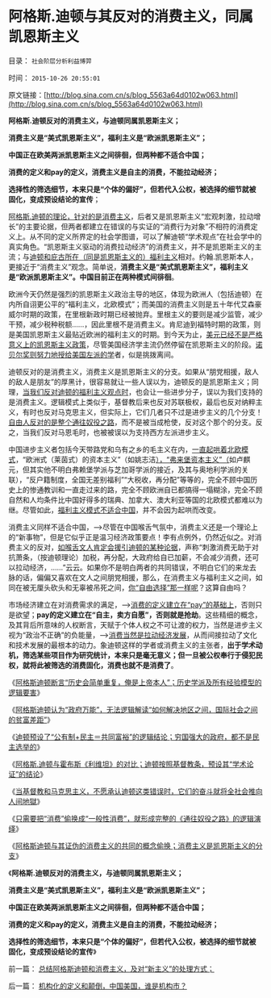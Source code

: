 # 阿格斯.迪顿与其反对的消费主义，同属凯恩斯主义

目录： `社会阶层分析利益博羿` 

时间： `2015-10-26 20:55:01` 

原文链接：[http://blog.sina.com.cn/s/blog_5563a64d0102w063.html](http://blog.sina.com.cn/s/blog_5563a64d0102w063.html)

**阿格斯.迪顿反对的消费主义，与迪顿同属凯恩斯主义；**

**消费主义是“美式凯恩斯主义”，福利主义是“欧派凯恩斯主义”；**

**中国正在欧美两派凯恩斯主义之间徘徊，但两种都不适合中国；**

**消费的定义和pay的定义，消费主义是自主的消费，不能拉动经济；**

**选择性的筛选细节，本来只是“个体的偏好”，但若代入公权，被选择的细节就被固化，变成预设结论的宣传**；

[阿格斯.迪顿的理论，针对的是消费主义](../../../2015/10/23/阿古斯.迪顿“论证”殖民主义的历史合理性和现实必要性.md)，后者又是凯恩斯主义“宏观刺激，拉动增长”的主要论据，但两者都建立在错误的与实证的“消费行为对象”不相符的消费定义上。从不同的定义所界定的社会学图谱，可以了解迪顿“学术观点”在社会学中的真实角色。“凯恩斯主义驱动的消费拉动经济”的消费主义，并不是凯恩斯主义的主流；与[迪顿和庇古所在（同是凯恩斯主义的）福利主义](../../../2012/2/15/万恶之源皆为善；侵犯人权的人道主义.md)相对。约翰.凯恩斯本人，更接近于“消费主义”观念。简单说，**消费主义是“美式凯恩斯主义”，福利主义是“欧派凯恩斯主义”。中国目前正在两种模式间徘徊**。

欧洲今天仍然是强烈的凯恩斯主义政治主导的地区，体现为欧洲人（包括迪顿）在内所自诩更公平的“福利主义，北欧模式”；而美国的消费主义则是五十年代艾森豪威尔时期的政策，在里根新政时期已经被抛弃。里根主义的要则是减少监管，减少干预，减少税种税额……，因此里根不是消费主义。肯尼迪到福特时期的政策，则是美国凯恩斯主义最贴近欧洲的福利主义的时期。到今天为止，[美元已经不是严格意义上的凯恩斯主义政策](../../../2015/10/22/美国不存在“无凯恩斯主义的历史”,美元已经不是凯恩斯主义.md)，尽管美国经济学主流仍然停留在凯恩斯主义的阶段。[诺贝尔奖则努力地授给美国左派的学](../../../2011/2/20/御用定制的萨缪尔森分子.md)者，似是挑拨离间。

迪顿反对的是消费主义，消费主义是凯恩斯主义的分支。如果从“朋党相援，敌人的敌人是朋友”的厚黑计，很容易就让一些人误以为，迪顿反的是凯恩斯主义；同理，[当我们反对迪顿的福利主义观点时](../../../2015/10/19/阿格斯.迪顿隐含结论“全世界富国应自行征税，补贴中国”.md)，也会让一些进步分子，误以为我们支持的是消费主义。逻辑模式上类似于，基督教后来也反对苏联极权，最后也反对纳粹主义，有时也反对马克思主义，但实际上，它们几者只不过是进步主义的几个分支！[自由人反对的是整个通往奴役之路](../../../2014/2/27/边泌的功利主义与核心价值观及基督教和马恩毛孔儒的共识.md)，而不是被当成枪使，反对这个那个的分支。反之，当我们反对马恩毛时，也被被误以为支持西方左派进步主义。

中国进步主义者包括今天带路党和乌有之乡的毛主义在内，[一直起哄着北欧模式](../../../2011/6/28/北欧模式不是经济学命题.md)，“欧洲式（莱茵式）的资本主义”（如姚志洁[），“弗来堡资本主义”（](../../../2013/3/11/德国化的细节理性主义和李稻葵政委的弗赖堡学派.md)如卢麒元，但其实他不明白弗赖堡学派与芝加哥学派的接近，及其与奥地利学派的关联），“反户籍制度，全国无差别福利”“大税收，再分配”等等的，完全不顾中国历史上的惨通教训和一直走过来的路，完全不顾欧洲自已都搞得一塌糊涂，完全不顾自然和人均条件比中国好得多的瑞典、加拿大、澳大利亚等国的北欧模式都难以为继。尽管如此，[福利主义模式不适合中国](../../../2011/6/27/北欧模式的欺骗性和马克思主义.md)，并不会因为起哄而改变。

消费主义同样不适合中国，——>尽管在中国喉舌气氛中，消费主义还是一个理论上的“新事物”，但是它似乎正是温习经济政策要点！李有点例外，仍然近似之。对消费主义的反对，[如喉舌文人肯定会援引迪顿的某种论据](../../../2015/10/14/警惕诺贝尔经济奖的进步主义性质，及其对伪科学的推广；.md)，声称“刺激消费无助于对抗萧条，（按迪顿理论）加税，再分配，大政府给自已加薪，不会减少消费，还可以拉动经济，……”云云。如果你不是明白两者的共同错误，不明白它们的来龙去脉的话，偏偏又喜欢在文人之间朋党相援，那么，在消费主义与福利主义之间，如同在被无厘头砍头和无辜被吊死之间，[你“自由选择”那一样呢](../../../2014/11/5/经济学不允许存在学术观点，经济学不允许学术分歧；.md)？这算自由吗？

市场经济建立在对消费需求的满足，——>[消费的定义建立在“pay”的基础上](../../../2015/10/25/阿格斯迪顿与其证伪的消费主义的共同的概念偷换；.md)，否则只是欲望；**pay的定义建立在“自主，卖方自愿”，否则就是抢劫**。这些精细的概念，及其背后所意味的人权断言，天赋于个体人权之不可让渡的权力，当然是进步主义视为“政治不正确”的负能量，——>[消费当然是拉动经济发展](../../../2011/7/5/民主是消费者的钞票买出来的；乳业实播《通往奴役之路》.md)，从而间接拉动了文化和技术发展的最根本的动力。象迪顿这样的学者或消费主义的主张者，**出于学术动机，筛选某些项目作为研究统计，本来只是毫无意义；但一旦被公权奉行于侵犯民权，就将此被筛选的消费固化，消费也就不是消费了**。

《[阿格斯迪顿断言“历史会简单重复，俺是上帝本人”；历史学派及所有经验模型的逻辑要害](../../../2015/10/18/尽管加税吧，那是基督教的平等和共同富裕；.md)》

《[阿格斯迪顿认为“政府万能”，无法逻辑解读“如何解决地区之间，国际社会之间的贫富差距”](../../../2015/10/19/阿格斯.迪顿隐含结论“全世界富国应自行征税，补贴中国”.md)》

《[迪顿预设了“公有制+民主＝共同富裕”的逻辑结论；穷国强大的政府，都不是民主选举的](../../../2015/10/20/阿格斯.迪顿预设了“公有制+民主＝共同富裕”的逻辑结论；.md)》

《[阿格斯.迪顿与霍布斯《利维坦》的对比；迪顿按照基督教条，预设其“学术论证”的结论](../../../2015/10/21/阿格斯.迪顿的观点和信仰，与霍布斯《利维坦》的对比；.md)》

《[当基督教和马克思主义，不愿承认迪顿这类错误时，它们的奋斗就将全社会推向人间地獄](../../../2015/10/22/阿格斯.迪顿迪顿偷换“消费”概念为“一般消费”.md)》

《[只需要把“消费”偷换成“一般性消费”，就形成完整的《通往奴役之路》的逻辑演绎](../../../2015/10/23/阿古斯.迪顿“论证”殖民主义的历史合理性和现实必要性.md)》

《[阿格斯迪顿与其证伪的消费主义的共同的概念偷换；消费主义是凯恩斯主义的分支](../../../2015/10/25/阿格斯迪顿与其证伪的消费主义的共同的概念偷换；.md)》

《**阿格斯.迪顿反对的消费主义，与迪顿同属凯恩斯主义；**

**消费主义是“美式凯恩斯主义”，福利主义是“欧派凯恩斯主义”；**

**中国正在欧美两派凯恩斯主义之间徘徊，但两种都不适合中国；**

**消费的定义和pay的定义，消费主义是自主的消费，不能拉动经济；**

**选择性的筛选细节，本来只是“个体的偏好”，但若代入公权，被选择的细节就被固化，变成预设结论的宣传**》

前一篇： [总结阿格斯迪顿和消费主义，及对“新主义”的处理方式；](../../../2015/10/27/总结阿格斯迪顿和消费主义，及对“新主义”的处理方式；.md)

后一篇： [机构化的定义和颠倒，中国美国，谁是机构市？](../../../2015/10/26/机构化的定义和颠倒，中国美国，谁是机构市？.md)

